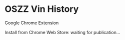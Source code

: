 # OSZZ Vin History

Google Chrome Extension

Install from Chrome Web Store: waiting for publication...

